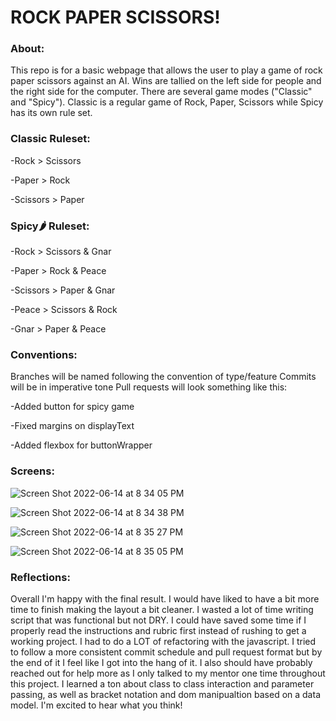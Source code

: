 <h1>ROCK PAPER SCISSORS!</h1>

<h3>About:</h3>
This repo is for a basic webpage that allows the user to play a game of rock paper scissors against an AI. Wins are tallied on the left side for people and the right side for the computer. There are several game modes ("Classic" and "Spicy"). Classic is a regular game of Rock, Paper, Scissors while Spicy has its own rule set.

<h3>Classic Ruleset:</h3>

 -Rock > Scissors
 
 -Paper > Rock
 
 -Scissors > Paper

<h3>Spicy🌶️ Ruleset:</h3>

-Rock > Scissors & Gnar
 
-Paper > Rock & Peace
 
-Scissors > Paper & Gnar
 
-Peace > Scissors & Rock
 
-Gnar > Paper & Peace


<h3>Conventions:</h3>


Branches will be named following the convention of type/feature
Commits will be in imperative tone
Pull requests will look something like this:

-Added button for spicy game

-Fixed margins on displayText

-Added flexbox for buttonWrapper


<h3>Screens:</h3>

![Screen Shot 2022-06-14 at 8 34 05 PM](https://user-images.githubusercontent.com/102932448/173724338-55634f60-d5ce-4f50-93ac-4bd01e105d61.png)

![Screen Shot 2022-06-14 at 8 34 38 PM](https://user-images.githubusercontent.com/102932448/173724412-0373bd7b-aba2-4da1-9853-a59f2d54aa2e.png)

![Screen Shot 2022-06-14 at 8 35 27 PM](https://user-images.githubusercontent.com/102932448/173724515-a38b5b05-9fff-4f4a-b280-97c5ffe691d8.png)

![Screen Shot 2022-06-14 at 8 35 05 PM](https://user-images.githubusercontent.com/102932448/173724475-c4f45c32-bbc4-402e-83b9-7c7b07911dd8.png)




<h3>Reflections:</h3>

Overall I'm happy with the final result. I would have liked to have a bit more time to finish making the layout a bit cleaner. I wasted a lot of time writing script that was functional but not DRY. I could have saved some time if I properly read the instructions and rubric first instead of rushing to get a working project. I had to do a LOT of refactoring with the javascript. I tried to follow a more consistent commit schedule and pull request format but by the end of it I feel like I got into the hang of it. I also should have probably reached out for help more as I only talked to my mentor one time throughout this project. I learned a ton about class to class interaction and parameter passing, as well as bracket notation and dom manipualtion based on a data model. I'm excited to hear what you think!


